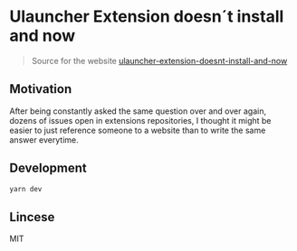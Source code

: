 # Ulauncher Extension doesn´t install and now

> Source for the website [ulauncher-extension-doesnt-install-and-now](https://ulauncher-extension-doesnt-install-and-now.netlify.app)

## Motivation

After being constantly asked the same question over and over again, dozens of issues open in extensions repositories, I thought it might be easier to just reference someone to a website than to write the same answer everytime.

## Development

```sh
yarn dev
```

## Lincese

MIT


